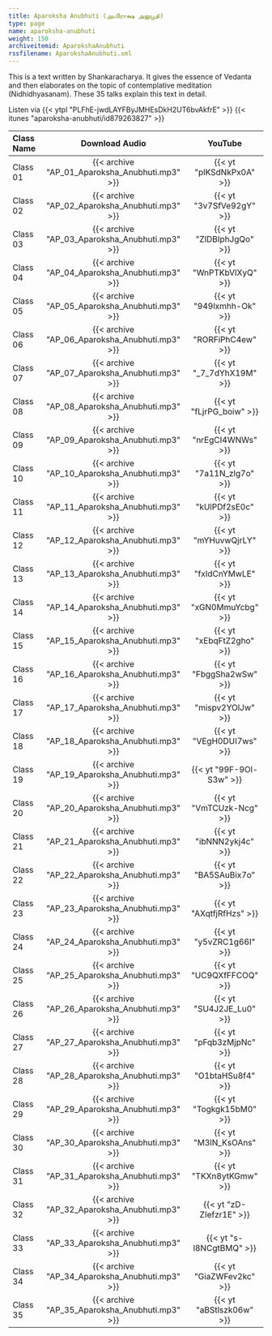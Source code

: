 ```yaml
---
title: Aparoksha Anubhuti (அபரோக்ஷ அனுபூதி)
type: page
name: aparoksha-anubhuti
weight: 150
archiveitemid: AparokshaAnubhuti
rssfilename: AparokshaAnubhuti.xml
---
```


This is a text written by Shankaracharya. It gives the essence of Vedanta and then elaborates on the topic of contemplative meditation (Nidhidhyasanam). These 35 talks explain this text in detail.

Listen via {{< ytpl "PLFhE-jwdLAYFByJMHEsDkH2UT6bvAkfrE" >}} {{< itunes "aparoksha-anubhuti/id879263827" >}}

Class Name | Download Audio | YouTube
:---|:---:|:---:
Class 01 | {{< archive "AP_01_Aparoksha_Anubhuti.mp3" >}} | {{< yt "plKSdNkPx0A" >}}
Class 02 | {{< archive "AP_02_Aparoksha_Anubhuti.mp3" >}} | {{< yt "3v7SfVe92gY" >}}
Class 03 | {{< archive "AP_03_Aparoksha_Anubhuti.mp3" >}} | {{< yt "ZlDBIphJgQo" >}}
Class 04 | {{< archive "AP_04_Aparoksha_Anubhuti.mp3" >}} | {{< yt "WnPTKbVlXyQ" >}}
Class 05 | {{< archive "AP_05_Aparoksha_Anubhuti.mp3" >}} | {{< yt "949lxmhh-Ok" >}}
Class 06 | {{< archive "AP_06_Aparoksha_Anubhuti.mp3" >}} | {{< yt "RORFiPhC4ew" >}}
Class 07 | {{< archive "AP_07_Aparoksha_Anubhuti.mp3" >}} | {{< yt "_7_7dYhX19M" >}}
Class 08 | {{< archive "AP_08_Aparoksha_Anubhuti.mp3" >}} | {{< yt "fLjrPG_boiw" >}}
Class 09 | {{< archive "AP_09_Aparoksha_Anubhuti.mp3" >}} | {{< yt "nrEgCI4WNWs" >}}
Class 10 | {{< archive "AP_10_Aparoksha_Anubhuti.mp3" >}} | {{< yt "7a11N_zlg7o" >}}
Class 11 | {{< archive "AP_11_Aparoksha_Anubhuti.mp3" >}} | {{< yt "kUlPDf2sE0c" >}}
Class 12 | {{< archive "AP_12_Aparoksha_Anubhuti.mp3" >}} | {{< yt "mYHuvwQjrLY" >}}
Class 13 | {{< archive "AP_13_Aparoksha_Anubhuti.mp3" >}} | {{< yt "fxIdCnYMwLE" >}}
Class 14 | {{< archive "AP_14_Aparoksha_Anubhuti.mp3" >}} | {{< yt "xGN0MmuYcbg" >}}
Class 15 | {{< archive "AP_15_Aparoksha_Anubhuti.mp3" >}} | {{< yt "xEbqFtZ2gho" >}}
Class 16 | {{< archive "AP_16_Aparoksha_Anubhuti.mp3" >}} | {{< yt "FbggSha2wSw" >}}
Class 17 | {{< archive "AP_17_Aparoksha_Anubhuti.mp3" >}} | {{< yt "mispv2YOlJw" >}}
Class 18 | {{< archive "AP_18_Aparoksha_Anubhuti.mp3" >}} | {{< yt "VEgH0DUI7ws" >}}
Class 19 | {{< archive "AP_19_Aparoksha_Anubhuti.mp3" >}} | {{< yt "99F-9Ol-S3w" >}}
Class 20 | {{< archive "AP_20_Aparoksha_Anubhuti.mp3" >}} | {{< yt "VmTCUzk-Ncg" >}}
Class 21 | {{< archive "AP_21_Aparoksha_Anubhuti.mp3" >}} | {{< yt "ibNNN2ykj4c" >}}
Class 22 | {{< archive "AP_22_Aparoksha_Anubhuti.mp3" >}} | {{< yt "BA5SAuBix7o" >}}
Class 23 | {{< archive "AP_23_Aparoksha_Anubhuti.mp3" >}} | {{< yt "AXqtfjRfHzs" >}}
Class 24 | {{< archive "AP_24_Aparoksha_Anubhuti.mp3" >}} | {{< yt "y5vZRC1g66I" >}}
Class 25 | {{< archive "AP_25_Aparoksha_Anubhuti.mp3" >}} | {{< yt "UC9QXfFFCOQ" >}}
Class 26 | {{< archive "AP_26_Aparoksha_Anubhuti.mp3" >}} | {{< yt "SU4J2JE_Lu0" >}}
Class 27 | {{< archive "AP_27_Aparoksha_Anubhuti.mp3" >}} | {{< yt "pFqb3zMjpNc" >}}
Class 28 | {{< archive "AP_28_Aparoksha_Anubhuti.mp3" >}} | {{< yt "O1btaHSu8f4" >}}
Class 29 | {{< archive "AP_29_Aparoksha_Anubhuti.mp3" >}} | {{< yt "Togkgk15bM0" >}}
Class 30 | {{< archive "AP_30_Aparoksha_Anubhuti.mp3" >}} | {{< yt "M3lN_KsOAns" >}}
Class 31 | {{< archive "AP_31_Aparoksha_Anubhuti.mp3" >}} | {{< yt "TKXn8ytKGmw" >}}
Class 32 | {{< archive "AP_32_Aparoksha_Anubhuti.mp3" >}} | {{< yt "zD-ZIefzr1E" >}}
Class 33 | {{< archive "AP_33_Aparoksha_Anubhuti.mp3" >}} | {{< yt "s-l8NCgtBMQ" >}}
Class 34 | {{< archive "AP_34_Aparoksha_Anubhuti.mp3" >}} | {{< yt "GiaZWFev2kc" >}}
Class 35 | {{< archive "AP_35_Aparoksha_Anubhuti.mp3" >}} | {{< yt "aBStlszk06w" >}}
